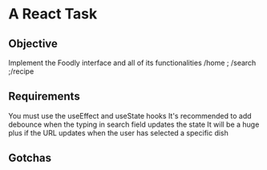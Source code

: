 # A React Task

## Objective
Implement the Foodly interface and all of its functionalities
/home ; /search ;/recipe
## Requirements
You must use the useEffect and useState hooks
It's recommended to add debounce when the typing in search field updates the state
It will be a huge plus if the URL updates when the user has selected a specific dish

## Gotchas
